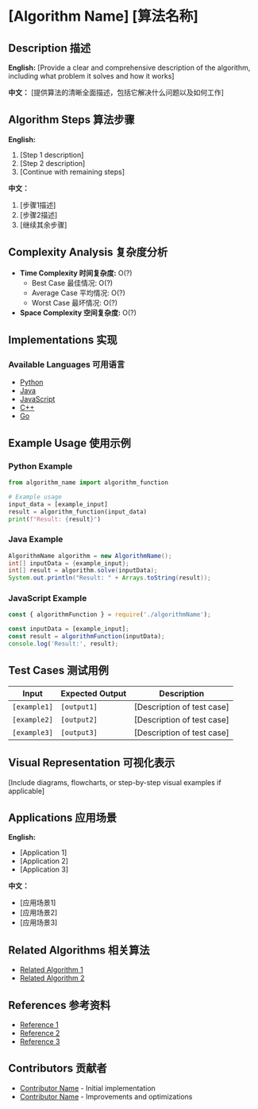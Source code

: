 # [Algorithm Name] [算法名称]

## Description 描述

**English:** [Provide a clear and comprehensive description of the algorithm, including what problem it solves and how it works]

**中文：** [提供算法的清晰全面描述，包括它解决什么问题以及如何工作]

## Algorithm Steps 算法步骤

**English:**
1. [Step 1 description]
2. [Step 2 description]
3. [Continue with remaining steps]

**中文：**
1. [步骤1描述]
2. [步骤2描述]
3. [继续其余步骤]

## Complexity Analysis 复杂度分析

- **Time Complexity 时间复杂度:** O(?)
  - Best Case 最佳情况: O(?)
  - Average Case 平均情况: O(?)
  - Worst Case 最坏情况: O(?)
- **Space Complexity 空间复杂度:** O(?)

## Implementations 实现

### Available Languages 可用语言
- [Python](implementations/python/algorithm_name.py)
- [Java](implementations/java/AlgorithmName.java)
- [JavaScript](implementations/javascript/algorithmName.js)
- [C++](implementations/cpp/algorithm_name.cpp)
- [Go](implementations/go/algorithm_name.go)

## Example Usage 使用示例

### Python Example
```python
from algorithm_name import algorithm_function

# Example usage
input_data = [example_input]
result = algorithm_function(input_data)
print(f"Result: {result}")
```

### Java Example
```java
AlgorithmName algorithm = new AlgorithmName();
int[] inputData = {example_input};
int[] result = algorithm.solve(inputData);
System.out.println("Result: " + Arrays.toString(result));
```

### JavaScript Example
```javascript
const { algorithmFunction } = require('./algorithmName');

const inputData = [example_input];
const result = algorithmFunction(inputData);
console.log('Result:', result);
```

## Test Cases 测试用例

| Input | Expected Output | Description |
|-------|----------------|-------------|
| `[example1]` | `[output1]` | [Description of test case] |
| `[example2]` | `[output2]` | [Description of test case] |
| `[example3]` | `[output3]` | [Description of test case] |

## Visual Representation 可视化表示

[Include diagrams, flowcharts, or step-by-step visual examples if applicable]

## Applications 应用场景

**English:**
- [Application 1]
- [Application 2]
- [Application 3]

**中文：**
- [应用场景1]
- [应用场景2]
- [应用场景3]

## Related Algorithms 相关算法

- [Related Algorithm 1](../related-algorithm-1/README.md)
- [Related Algorithm 2](../related-algorithm-2/README.md)

## References 参考资料

- [Reference 1](URL)
- [Reference 2](URL)
- [Reference 3](URL)

## Contributors 贡献者

- [Contributor Name](GitHub_Profile_URL) - Initial implementation
- [Contributor Name](GitHub_Profile_URL) - Improvements and optimizations